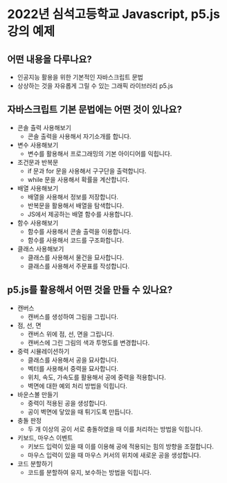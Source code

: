 # 2022년 심석고등학교 Javascript, p5.js 강의 예제  
## 어떤 내용을 다루나요?
- 인공지능 활용을 위한 기본적인 자바스크립트 문법  
- 상상하는 것을 자유롭게 그릴 수 있는 그래픽 라이브러리 p5.js  
## 자바스크립트 기본 문법에는 어떤 것이 있나요?
- 콘솔 츌력 사용해보기  
    - 콘솔 출력을 사용해서 자기소개를 합니다.  
- 변수 사용해보기  
    - 변수를 활용해서 프로그래밍의 기본 아이디어를 익힙니다.  
- 조건문과 반복문  
    - if 문과 for 문을 사용해서 구구단을 출력합니다.  
    - while 문을 사용해서 확률을 계산합니다.  
- 배열 사용해보기  
    - 배열을 사용해서 정보를 저장합니다.  
    - 반복문을 활용해서 배열을 탐색합니다.  
    - JS에서 제공하는 배열 함수를 사용합니다.  
- 함수 사용해보기  
    - 함수를 사용해서 콘솔 출력을 이용합니다.  
    - 함수를 사용해서 코드를 구조화합니다.  
- 클래스 사용해보기  
    - 클래스를 사용해서 물건을 묘사합니다.  
    - 클래스를 사용해서 주문표를 작성합니다.  
## p5.js를 활용해서 어떤 것을 만들 수 있나요?
- 캔버스  
    - 캔버스를 생성하여 그림을 그립니다.  
- 점, 선, 면  
    - 캔버스 위에 점, 선, 면을 그립니다.  
    - 캔버스에 그린 그림의 색과 투명도를 변경합니다.  
- 중력 시뮬레이션하기  
    - 클래스를 사용해서 공을 묘사합니다.  
    - 벡터를 사용해서 중력을 묘사합니다.  
    - 위치, 속도, 가속도를 활용해서 공에 중력을 적용합니다.  
    - 벽면에 대한 예외 처리 방법을 익힙니다.  
- 바운스볼 만들기  
    - 중력이 적용된 공을 생성합니다.  
    - 공이 벽면에 닿았을 때 튀기도록 만듭니다.  
- 충돌 판정  
    - 두 개 이상의 공이 서로 충돌하였을 때 이를 처리하는 방법을 익힙니다.  
- 키보드, 마우스 이벤트  
    - 키보드 입력이 있을 때 이를 이용해 공에 적용되는 힘의 방향을 조절합니다.  
    - 마우스 입력이 있을 때 마우스 커서의 위치에 새로운 공을 생성합니다.  
- 코드 분할하기  
    - 코드를 분할하여 유지, 보수하는 방법을 익힙니다.  